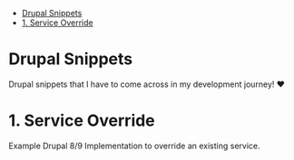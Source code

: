 - [Drupal Snippets](#drupal-snippets)
- [1. Service Override](#1-service-override)


# Drupal Snippets

Drupal snippets that I have to come across in my development journey! :heart:

# 1. Service Override
Example Drupal 8/9 Implementation to override an existing service.

